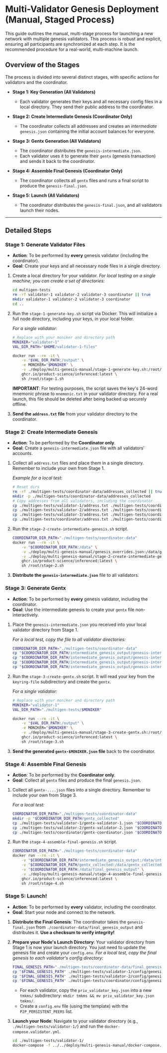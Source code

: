 # Multi-Validator Genesis Deployment (Manual, Staged Process)

This guide outlines the manual, multi-stage process for launching a new network with multiple genesis validators. This process is robust and explicit, ensuring all participants are synchronized at each step. It is the recommended procedure for a real-world, multi-machine launch.

## Overview of the Stages

The process is divided into several distinct stages, with specific actions for validators and the coordinator.

*   **Stage 1: Key Generation (All Validators)**
    *   Each validator generates their keys and all necessary config files in a local directory. They send their public address to the coordinator.

*   **Stage 2: Create Intermediate Genesis (Coordinator Only)**
    *   The coordinator collects all addresses and creates an *intermediate* `genesis.json` containing the initial account balances for everyone.

*   **Stage 3: Gentx Generation (All Validators)**
    *   The coordinator distributes the `genesis-intermediate.json`.
    *   Each validator uses it to generate their `gentx` (genesis transaction) and sends it back to the coordinator.

*   **Stage 4: Assemble Final Genesis (Coordinator Only)**
    *   The coordinator collects all `gentx` files and runs a final script to produce the `genesis-final.json`.

*   **Stage 5: Launch (All Validators)**
    *   The coordinator distributes the `genesis-final.json`, and all validators launch their nodes.

---

## Detailed Steps

### Stage 1: Generate Validator Files

*   **Action**: To be performed by **every** genesis validator (including the coordinator).
*   **Goal**: Create your keys and all necessary node files in a single directory.

1.  Create a local directory for your validator. 
    *For local testing on a single machine, you can create a set of directories:*
    ```bash
    cd multigen-tests
    rm -rf validator-1 validator-2 validator-3 coordinator || true
    mkdir validator-1 validator-2 validator-3 coordinator
    cd ..
    ```

2.  Run the `stage-1-generate-key.sh` script via Docker. This will initialize a full node directory, including your keys, in your local folder.

    *For a single validator:*
    ```bash
    # Replace with your moniker and directory path
    MONIKER="validator-1"
    VAL_DIR_PATH="$HOME/validator-1-files"
    
    docker run --rm -it \
        -v "$VAL_DIR_PATH:/output" \
        -e MONIKER="$MONIKER" \
        -v ./deploy/multi-genesis-manual/stage-1-generate-key.sh:/root/stage-1.sh \
        ghcr.io/product-science/inferenced:latest \
        sh /root/stage-1.sh
    ```
    **IMPORTANT**: For testing purposes, the script saves the key's 24-word mnemonic phrase to `mnemonic.txt` in your validator directory. For a real launch, this file should be deleted after being backed up securely offline.

3.  **Send the `address.txt` file** from your validator directory to the coordinator.

### Stage 2: Create Intermediate Genesis

*   **Action**: To be performed by the **Coordinator only**.
*   **Goal**: Create a `genesis-intermediate.json` file with all validators' accounts.

1.  Collect all `address.txt` files and place them in a single directory. Remember to include your own from Stage 1.
    
    *Example for a local test:*
    ```bash
    # Reset dirs
    rm -rf ./multigen-tests/coordinator-data/addresses_collected || true
    mkdir -p ./multigen-tests/coordinator-data/addresses_collected
    # Copy addresses from all validators, including the coordinator
    cp ./multigen-tests/validator-1/address.txt ./multigen-tests/coordinator-data/addresses_collected/validator-1.address
    cp ./multigen-tests/validator-2/address.txt ./multigen-tests/coordinator-data/addresses_collected/validator-2.address
    cp ./multigen-tests/validator-3/address.txt ./multigen-tests/coordinator-data/addresses_collected/validator-3.address
    cp ./multigen-tests/coordinator/address.txt ./multigen-tests/coordinator-data/addresses_collected/coordinator.address
    ```

2.  Run the `stage-2-create-intermediate-genesis.sh` script.

    ```bash
    COORDINATOR_DIR_PATH="./multigen-tests/coordinator-data"
    docker run --rm -it \
        -v "$COORDINATOR_DIR_PATH:/data" \
        -v ./deploy/multi-genesis-manual/genesis_overrides.json:/data/genesis_overrides.json \
        -v ./deploy/multi-genesis-manual/stage-2-create-intermediate-genesis.sh:/root/stage-2.sh \
        ghcr.io/product-science/inferenced:latest \
        sh /root/stage-2.sh
    ```
3.  **Distribute the `genesis-intermediate.json`** file to all validators.

### Stage 3: Generate Gentx

*   **Action**: To be performed by **every** genesis validator, including the coordinator.
*   **Goal**: Use the intermediate genesis to create your `gentx` file non-interactively.

1.  Place the `genesis-intermediate.json` you received into your local validator directory from Stage 1.

    *For a local test, copy the file to all validator directories:*
    ```bash
    COORDINATOR_DIR_PATH="./multigen-tests/coordinator-data"
    cp "$COORDINATOR_DIR_PATH/intermediate_genesis_output/genesis-intermediate.json" ./multigen-tests/validator-1/
    cp "$COORDINATOR_DIR_PATH/intermediate_genesis_output/genesis-intermediate.json" ./multigen-tests/validator-2/
    cp "$COORDINATOR_DIR_PATH/intermediate_genesis_output/genesis-intermediate.json" ./multigen-tests/validator-3/
    cp "$COORDINATOR_DIR_PATH/intermediate_genesis_output/genesis-intermediate.json" ./multigen-tests/coordinator/
    ```

2.  Run the `stage-3-create-gentx.sh` script. It will read your key from the `keyring-file` subdirectory and create the `gentx`.

    *For a single validator:*
    ```bash
    # Replace with your moniker and directory path
    MONIKER="validator-1"
    VAL_DIR_PATH="./multigen-tests/$MONIKER"

    docker run --rm -it \
        -v "$VAL_DIR_PATH:/output" \
        -e MONIKER="$MONIKER" \
        -v ./deploy/multi-genesis-manual/stage-3-create-gentx.sh:/root/stage-3.sh \
        ghcr.io/product-science/inferenced:latest \
        sh /root/stage-3.sh
    ```
3.  **Send the generated `gentx-$MONIKER.json` file** back to the coordinator.

### Stage 4: Assemble Final Genesis

*   **Action**: To be performed by the **Coordinator only**.
*   **Goal**: Collect all `gentx` files and produce the final `genesis.json`.

1.  Collect all `gentx-....json` files into a single directory. Remember to include your own from Stage 3.

    *For a local test:*
    ```bash
    COORDINATOR_DIR_PATH="./multigen-tests/coordinator-data"
    mkdir -p "$COORDINATOR_DIR_PATH/gentx_collected"
    cp ./multigen-tests/validator-1/gentx-validator-1.json "$COORDINATOR_DIR_PATH/gentx_collected/"
    cp ./multigen-tests/validator-2/gentx-validator-2.json "$COORDINATOR_DIR_PATH/gentx_collected/"
    cp ./multigen-tests/coordinator/gentx-coordinator.json "$COORDINATOR_DIR_PATH/gentx_collected/"
    ```

2.  Run the `stage-4-assemble-final-genesis.sh` script.

    ```bash
    COORDINATOR_DIR_PATH="./multigen-tests/coordinator-data"
    docker run --rm -it \
        -v "$COORDINATOR_DIR_PATH/intermediate_genesis_output:/data/intermediate_genesis_output" \
        -v "$COORDINATOR_DIR_PATH/gentx_collected:/data/gentx_collected" \
        -v "$COORDINATOR_DIR_PATH:/data/final_genesis_output" \
        -v ./deploy/multi-genesis-manual/stage-4-assemble-final-genesis.sh:/root/stage-4.sh \
        ghcr.io/product-science/inferenced:latest \
        sh /root/stage-4.sh
    ```

### Stage 5: Launch!

*   **Action**: To be performed by **every** validator, including the coordinator.
*   **Goal**: Start your node and connect to the network.

1.  **Distribute the Final Genesis**: The coordinator takes the `genesis-final.json` from `./coordinator-data/final_genesis_output` and distributes it. **Use a checksum to verify integrity!**

2.  **Prepare your Node's Launch Directory**: Your validator directory from Stage 1 is now your launch directory. You just need to update the genesis file and create your `config.env`.
    *For a local test, copy the final genesis to each validator's config directory:*
    ```bash
    FINAL_GENESIS_PATH="./multigen-tests/coordinator-data/final_genesis_output/genesis-final.json"
    cp "$FINAL_GENESIS_PATH" ./multigen-tests/validator-1/config/genesis.json
    cp "$FINAL_GENESIS_PATH" ./multigen-tests/validator-2/config/genesis.json
    cp "$FINAL_GENESIS_PATH" ./multigen-tests/coordinator/config/genesis.json
    ```
    *   For each validator, copy the `priv_validator_key.json` into a new `tmkms/` subdirectory: `mkdir tmkms && mv priv_validator_key.json tmkms/`.
    *   Create a `config.env` file (using the template) with the `P2P_PERSISTENT_PEERS` list.

3.  **Launch your Node**:
    Navigate to your validator directory (e.g., `./multigen-tests/validator-1/`) and run the `docker-compose.validator.yml`.
    ```bash
    cd ./multigen-tests/validator-1/
    docker-compose -f ../../deploy/multi-genesis-manual/docker-compose.validator.yml up -d
    ```
